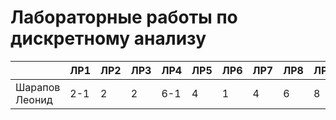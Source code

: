 # Лабораторные работы по дискретному анализу
|                   | ЛР1 | ЛР2 | ЛР3 | ЛР4 | ЛР5 | ЛР6 | ЛР7 | ЛР8 | ЛР9 |
|-------------------|-----|-----|-----|-----|-----|-----|-----|-----|-----|
|  Шарапов Леонид   | 2-1 |  2  |  2  | 6-1 |  4  |  1  |  4  |  6  |  8  |
